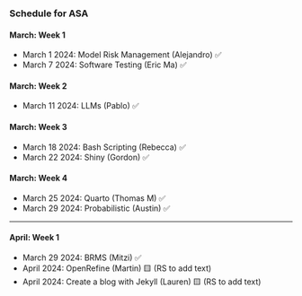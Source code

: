### Schedule for ASA

#### March: Week 1
- March 1 2024: Model Risk Management (Alejandro) ✅
- March 7 2024: Software Testing (Eric Ma) ✅

#### March: Week 2
- March 11 2024: LLMs (Pablo) ✅

#### March: Week 3
- March 18 2024: Bash Scripting (Rebecca) ✅
- March 22 2024: Shiny (Gordon) ✅

#### March: Week 4
- March 25 2024: Quarto (Thomas M) ✅
- March 29 2024: Probabilistic (Austin) ✅

---
  
#### April: Week 1
- March 29 2024: BRMS (Mitzi) ✅
- April 2024: OpenRefine (Martin) 🟨 (RS to add text)
- April 2024: Create a blog with Jekyll (Lauren)  🟨 (RS to add text)
